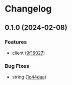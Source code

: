 # Changelog

## 0.1.0 (2024-02-08)


### Features

* client ([9f16027](https://www.github.com/brokeyourbike/wizall-api-client-php/commit/9f16027711828ae9d6dffc72d1a69529facc40dc))


### Bug Fixes

* string ([1c44daa](https://www.github.com/brokeyourbike/wizall-api-client-php/commit/1c44daacb983c72bb89450b0c3cbe43a0a6d1402))
